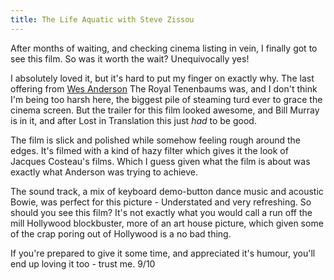 ```yaml
---
title: The Life Aquatic with Steve Zissou
---
```

After months of waiting, and checking cinema listing in vein, I finally got to see this film. So was it worth the wait? Unequivocally yes!


 I absolutely loved it, but it's hard to put my finger on exactly why. The last offering from [Wes Anderson](http://http://uk.imdb.com/name/nm0027572/) The Royal Tenenbaums was, and I don't think I'm being too harsh here, the biggest pile of steaming turd ever to grace the cinema screen. But the trailer for this film looked awesome, and Bill Murray is in it, and after Lost in Translation this just _had_ to be good. 
 
The film is slick and polished while somehow feeling rough around the edges. It's filmed with a kind of hazy filter which gives it the look of Jacques Costeau's films. Which I guess given what the film is about was exactly what Anderson was trying to achieve. 

The sound track, a mix of keyboard demo-button dance music and acoustic Bowie, was perfect for this picture - Understated and very refreshing. So should you see this film? It's not exactly what you would call a run off the mill Hollywood blockbuster, more of an art house picture, which given some of the crap poring out of Hollywood is a no bad thing. 

If you're prepared to give it some time, and appreciated it's humour, you'll end up loving it too - trust me. 9/10